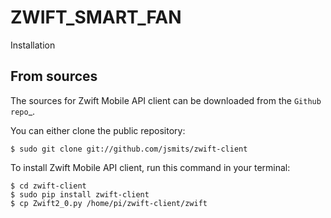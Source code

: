# ZWIFT_SMART_FAN

Installation

From sources
------------

The sources for Zwift Mobile API client can be downloaded from the `Github repo`_.

You can either clone the public repository:



    $ sudo git clone git://github.com/jsmits/zwift-client
    
   

To install Zwift Mobile API client, run this command in your terminal:

    $ cd zwift-client
    $ sudo pip install zwift-client
    $ cp Zwift2_0.py /home/pi/zwift-client/zwift





